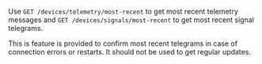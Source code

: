 Use `GET /devices/telemetry/most-recent` to get most recent telemetry messages and `GET /devices/signals/most-recent` to get most recent signal telegrams.

This is feature is provided to confirm most recent telegrams in case of connection errors or restarts. It should not be used to get regular updates.